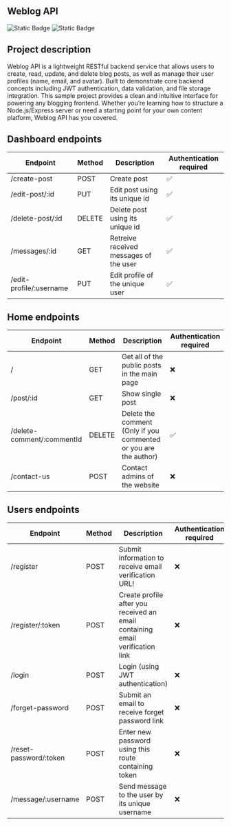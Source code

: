 ## Weblog API
![Static Badge](https://img.shields.io/badge/npm-10.5.0-green) ![Static Badge](https://img.shields.io/badge/express-4.18.2-green)

## Project description
Weblog API is a lightweight RESTful backend service that allows users to create, read, update, and delete blog posts, as well as manage their user profiles (name, email, and avatar). Built to demonstrate core backend concepts including JWT authentication, data validation, and file storage integration.
This sample project provides a clean and intuitive interface for powering any blogging frontend. Whether you’re learning how to structure a Node.js/Express server or need a starting point for your own content platform, Weblog API has you covered.

## Dashboard endpoints
| Endpoint | Method | Description | Authentication required |
|----------|----------|----------|----------|
| /create-post   | POST | Create post   | ✅   |
| /edit-post/:id   | PUT  | Edit post using its unique id   | ✅   |
| /delete-post/:id   | DELETE  | Delete post using its unique id   | ✅   |
| /messages/:id   | GET  | Retreive received messages of the user   | ✅   |
| /edit-profile/:username   | PUT   | Edit profile of the unique user   | ✅   |

## Home endpoints
| Endpoint | Method | Description | Authentication required |
|----------|----------|----------|----------|
| /   | GET | Get all of the public posts in the main page   | ❌   |
| /post/:id   | GET  | Show single post   | ❌   |
| /delete-comment/:commentId  | DELETE  | Delete the comment (Only if you commented or you are the author)   | ✅   |
| /contact-us  | POST  | Contact admins of the website   | ❌   |

## Users endpoints
| Endpoint | Method | Description | Authentication required |
|----------|----------|----------|----------|
| /register | POST | Submit information to receive email verification URL!   | ❌   |
| /register/:token  | POST  | Create profile after you received an email containing email verification link   | ❌   |
| /login  | POST  | Login (using JWT authentication)   | ❌   |
| /forget-password  | POST  | Submit an email to receive forget password link   | ❌   |
| /reset-password/:token  | POST   | Enter new password using this route containing token   | ❌   |
| /message/:username  | POST  | Send message to the user by its unique username   | ❌   |
